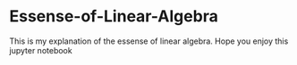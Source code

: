 # Essense-of-Linear-Algebra

This is my explanation of the essense of linear algebra. Hope you enjoy this jupyter notebook
